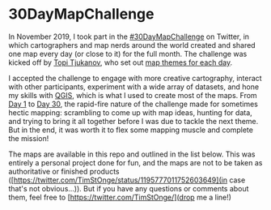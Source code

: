 # 30DayMapChallenge

In November 2019, I took part in the [#30DayMapChallenge](https://twitter.com/hashtag/30DayMapChallenge?src=hashtag_click) on Twitter, in which cartographers and map nerds around the world created and shared one map every day (or close to it) for the full month. The challenge was kicked off by [Topi Tjukanov](https://twitter.com/tjukanov), who set out [map themes for each day](https://twitter.com/tjukanov/status/1187713840550744066).

I accepted the challenge to engage with more creative cartography, interact with other participants, experiment with a wide array of datasets, and hone my skills with [QGIS](https://qgis.org/en/site/), which is what I used to create most of the maps. From [Day 1](https://twitter.com/TimStOnge/status/1190752827729227782) to [Day 30](https://twitter.com/TimStOnge/status/1201275141818404866), the rapid-fire nature of the challenge made for sometimes hectic mapping: scrambling to come up with map ideas, hunting for data, and trying to bring it all together before I was due to tackle the next theme. But in the end, it was worth it to flex some mapping muscle and complete the mission!

The maps are available in this repo and outlined in the list below. This was entirely a personal project done for fun, and the maps are not to be taken as authoritative or finished products ([https://twitter.com/TimStOnge/status/1195777011752603649](in case that's not obvious...)). But if you have any questions or comments about them, feel free to [https://twitter.com/TimStOnge/](drop me a line!)
